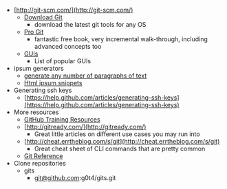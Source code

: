 - [http://git-scm.com/](http://git-scm.com/)
	- [Download Git](http://git-scm.com/downloads)
		- download the latest git tools for any OS 
	- [Pro Git](http://git-scm.com/book)
		- fantastic free book, very incremental walk-through, including advanced concepts too
	- [GUIs](http://git-scm.com/downloads/guis)
		- List of popular GUIs 
- ipsum generators
	- [generate any number of paragraphs of text](http://www.lipsum.com/feed/html)
	- [Html ipsum snippets](http://html-ipsum.com/)
- Generating ssh keys
	- [https://help.github.com/articles/generating-ssh-keys](https://help.github.com/articles/generating-ssh-keys)
- More resources
	- [GitHub Training Resources](http://training.github.com/resources/videos/)
	- [http://gitready.com/](http://gitready.com/)
		- Great little articles on different use cases you may run into
	- [http://cheat.errtheblog.com/s/git](http://cheat.errtheblog.com/s/git)
		- Great cheat sheet of CLI commands that are pretty common
	- [Git Reference](http://gitref.org)
- Clone repositories
	- gits
		- git@github.com:g0t4/gits.git